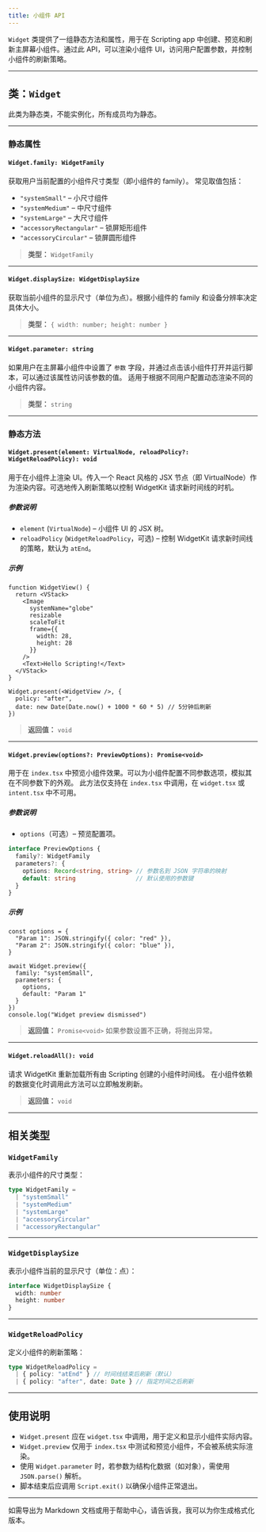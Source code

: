 ```yaml
---
title: 小组件 API
---
```

`Widget` 类提供了一组静态方法和属性，用于在 Scripting app 中创建、预览和刷新主屏幕小组件。通过此 API，可以渲染小组件 UI，访问用户配置参数，并控制小组件的刷新策略。

---

## 类：`Widget`

此类为静态类，不能实例化，所有成员均为静态。

---

### 静态属性

#### `Widget.family: WidgetFamily`

获取用户当前配置的小组件尺寸类型（即小组件的 family）。
常见取值包括：

* `"systemSmall"` – 小尺寸组件
* `"systemMedium"` – 中尺寸组件
* `"systemLarge"` – 大尺寸组件
* `"accessoryRectangular"` – 锁屏矩形组件
* `"accessoryCircular"` – 锁屏圆形组件

> **类型：** `WidgetFamily`

---

#### `Widget.displaySize: WidgetDisplaySize`

获取当前小组件的显示尺寸（单位为点）。根据小组件的 family 和设备分辨率决定具体大小。

> **类型：** `{ width: number; height: number }`

---

#### `Widget.parameter: string`

如果用户在主屏幕小组件中设置了 `参数` 字段，并通过点击该小组件打开并运行脚本，可以通过该属性访问该参数的值。
适用于根据不同用户配置动态渲染不同的小组件内容。

> **类型：** `string`

---

### 静态方法

#### `Widget.present(element: VirtualNode, reloadPolicy?: WidgetReloadPolicy): void`

用于在小组件上渲染 UI。传入一个 React 风格的 JSX 节点（即 VirtualNode）作为渲染内容。可选地传入刷新策略以控制 WidgetKit 请求新时间线的时机。

##### 参数说明

* `element` (`VirtualNode`) – 小组件 UI 的 JSX 树。
* `reloadPolicy` (`WidgetReloadPolicy`，可选) – 控制 WidgetKit 请求新时间线的策略，默认为 `atEnd`。

##### 示例

```tsx
function WidgetView() {
  return <VStack>
    <Image
      systemName="globe"
      resizable
      scaleToFit
      frame={{
        width: 28,
        height: 28
      }}
    />
    <Text>Hello Scripting!</Text>
  </VStack>
}

Widget.present(<WidgetView />, {
  policy: "after",
  date: new Date(Date.now() + 1000 * 60 * 5) // 5分钟后刷新
})
```

> **返回值：** `void`

---

#### `Widget.preview(options?: PreviewOptions): Promise<void>`

用于在 `index.tsx` 中预览小组件效果。可以为小组件配置不同参数选项，模拟其在不同参数下的外观。
此方法仅支持在 `index.tsx` 中调用，在 `widget.tsx` 或 `intent.tsx` 中不可用。

##### 参数说明

* `options`（可选）– 预览配置项。

```ts
interface PreviewOptions {
  family?: WidgetFamily
  parameters?: {
    options: Record<string, string> // 参数名到 JSON 字符串的映射
    default: string                 // 默认使用的参数键
  }
}
```

##### 示例

```tsx
const options = {
  "Param 1": JSON.stringify({ color: "red" }),
  "Param 2": JSON.stringify({ color: "blue" }),
}

await Widget.preview({
  family: "systemSmall",
  parameters: {
    options,
    default: "Param 1"
  }
})
console.log("Widget preview dismissed")
```

> **返回值：** `Promise<void>`
> 如果参数设置不正确，将抛出异常。

---

#### `Widget.reloadAll(): void`

请求 WidgetKit 重新加载所有由 Scripting 创建的小组件时间线。
在小组件依赖的数据变化时调用此方法可以立即触发刷新。

> **返回值：** `void`

---

## 相关类型

### `WidgetFamily`

表示小组件的尺寸类型：

```ts
type WidgetFamily =
  | "systemSmall"
  | "systemMedium"
  | "systemLarge"
  | "accessoryCircular"
  | "accessoryRectangular"
```

---

### `WidgetDisplaySize`

表示小组件当前的显示尺寸（单位：点）：

```ts
interface WidgetDisplaySize {
  width: number
  height: number
}
```

---

### `WidgetReloadPolicy`

定义小组件的刷新策略：

```ts
type WidgetReloadPolicy =
  | { policy: "atEnd" } // 时间线结束后刷新（默认）
  | { policy: "after", date: Date } // 指定时间之后刷新
```

---

## 使用说明

* `Widget.present` 应在 `widget.tsx` 中调用，用于定义和显示小组件实际内容。
* `Widget.preview` 仅用于 `index.tsx` 中测试和预览小组件，不会被系统实际渲染。
* 使用 `Widget.parameter` 时，若参数为结构化数据（如对象），需使用 `JSON.parse()` 解析。
* 脚本结束后应调用 `Script.exit()` 以确保小组件正常退出。

---

如需导出为 Markdown 文档或用于帮助中心，请告诉我，我可以为你生成格式化版本。
